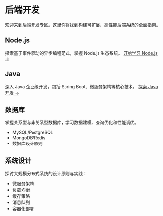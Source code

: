 # 后端开发

欢迎来到后端开发专区。这里你将找到构建可扩展、高性能后端系统的全面指南。

## Node.js
探索基于事件驱动的异步编程范式，掌握 Node.js 生态系统。
[开始学习 Node.js →](/backend/nodejs/)

## Java
深入 Java 企业级开发，包括 Spring Boot、微服务架构等核心技术。
[探索 Java 开发 →](/backend/java/)

## 数据库
掌握关系型与非关系型数据库，学习数据建模、查询优化和性能调优。
- MySQL/PostgreSQL
- MongoDB/Redis
- 数据库设计原则

## 系统设计
探讨大规模分布式系统的设计原则与实践：
- 微服务架构
- 负载均衡
- 缓存策略
- 消息队列
- 容器化部署
